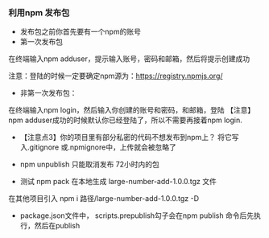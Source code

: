 ### 利用npm 发布包
- 发布包之前你首先要有一个npm的账号
- 第一次发布包

在终端输入npm adduser，提示输入账号，密码和邮箱，然后将提示创建成功

注意：登陆的时候一定要确定npm源为：https://registry.npmjs.org/

- 非第一次发布包：

在终端输入npm login，然后输入你创建的账号和密码，和邮箱，登陆
【注意】npm adduser成功的时候默认你已经登陆了，所以不需要再接着npm login.

- 【注意点3】你的项目里有部分私密的代码不想发布到npm上？
  将它写入.gitignore 或.npmignore中，上传就会被忽略了
  
- npm unpublish 只能取消发布 72小时内的包

-  测试 npm pack 在本地生成 large-number-add-1.0.0.tgz 文件

在其他项目引入 npm i 路径/large-number-add-1.0.0.tgz -D

- package.json文件中， scripts.prepublish勾子会在npm publish 命令后先执行，然后在publish
